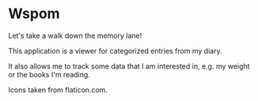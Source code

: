 # Wspom
Let's take a walk down the memory lane!

This application is a viewer for categorized entries from my diary.

It also allows me to track some data that I am interested in, e.g. my weight or the books I'm reading.

Icons taken from flaticon.com.